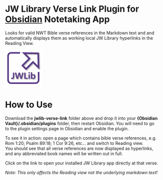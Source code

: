 # JW Library Verse Link Plugin for [Obsidian](https://obsidian.md) Notetaking App

Looks for valid NWT Bible verse references in the Markdown text and and automatically displays them as working local JW Library hyperlinks in the Reading View.

![Logo](PluginLogo-small.png)


# How to Use

Download the **jwlib-verse-link** folder above and drop it into your **{Obsidian Vault}/.obsidian/plugins** folder, then restart Obsidian.  You will need to go to the plugin settings page in Obsidian and enable the plugin.

To see it in action: open a page which contains bible verse references, e.g. Rom 1:20; Psalm 89:18; 1 Cor 9:26, etc... and switch to Reading view.  
You should see that all verse references are now displayed as hyperlinks, and any abbreviated book names will be written out in full.  

Click on the link to open your installed JW Library app directly at that verse.

*Note: This only affects the Reading view not the underlying markdown text!*
